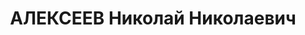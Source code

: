 ---
title: АЛЕКСЕЕВ Николай Николаевич
description: "Род. в 1893, русский, член ВКП(б) с 1919, в органах НКВД с 1921. \n\
  \  Звание: 29.11.1935 - ст. майор ГБ. \n  Награды: знак «Почетный работник ВЧК—ОГПУ\
  \ (V)» №372, 20.12.1932 - знак «Почетный работник ВЧК—ОГПУ (XV)». \n  нач. Рыбинского\
  \ р-на Волжского ИТЛ НКВД. \n  Арестован 28.06.1937. Осужден в особом порядке, ВМН.\
  \ Расстрелян 09.12.1937, Москва. \n  Реабилитирован 20.06.1956."
---